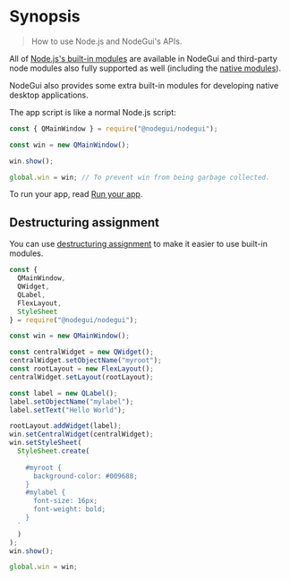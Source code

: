 # Synopsis

> How to use Node.js and NodeGui's APIs.

All of [Node.js's built-in modules](https://nodejs.org/api/) are available in
NodeGui and third-party node modules also fully supported as well (including
the [native modules](../tutorial/using-native-node-modules.md)).

NodeGui also provides some extra built-in modules for developing native
desktop applications.

The app script is like a normal Node.js script:

```javascript
const { QMainWindow } = require("@nodegui/nodegui");

const win = new QMainWindow();

win.show();

global.win = win; // To prevent win from being garbage collected.
```

To run your app, read [Run your app](../tutorial/first-app.md#running-your-app).

## Destructuring assignment

You can use
[destructuring assignment][destructuring-assignment] to make it easier to use
built-in modules.

```javascript
const {
  QMainWindow,
  QWidget,
  QLabel,
  FlexLayout,
  StyleSheet
} = require("@nodegui/nodegui");

const win = new QMainWindow();

const centralWidget = new QWidget();
centralWidget.setObjectName("myroot");
const rootLayout = new FlexLayout();
centralWidget.setLayout(rootLayout);

const label = new QLabel();
label.setObjectName("mylabel");
label.setText("Hello World");

rootLayout.addWidget(label);
win.setCentralWidget(centralWidget);
win.setStyleSheet(
  StyleSheet.create(
    `
    #myroot {
      background-color: #009688;
    }
    #mylabel {
      font-size: 16px;
      font-weight: bold;
    }
  `
  )
);
win.show();

global.win = win;
```

[gui]: https://en.wikipedia.org/wiki/Graphical_user_interface
[destructuring-assignment]: https://developer.mozilla.org/en-US/docs/Web/JavaScript/Reference/Operators/Destructuring_assignment
